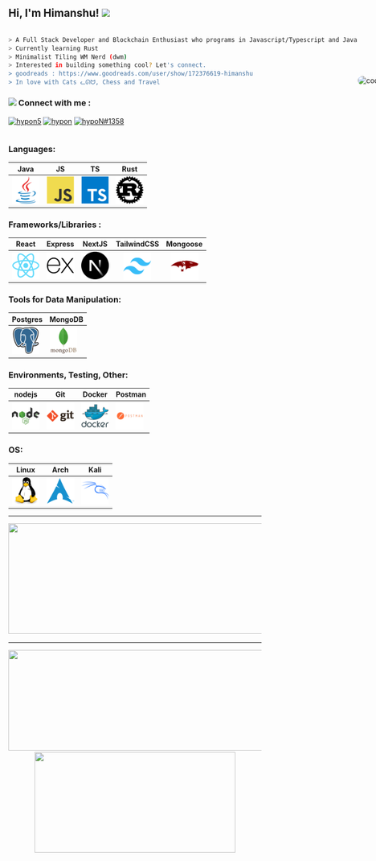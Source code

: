 <h2> Hi, I'm Himanshu! <img src="https://media.giphy.com/media/mGcNjsfWAjY5AEZNw6/giphy.gif" width="50"></h2>

<div style="display: flex; align-items: center; justify-content: space-between;">
  <div>
    
  ````bash
> A Full Stack Developer and Blockchain Enthusiast who programs in Javascript/Typescript and Java
> Currently learning Rust
> Minimalist Tiling WM Nerd (dwm)
> Interested in building something cool? Let's connect.
> goodreads : https://www.goodreads.com/user/show/172376619-himanshu
> In love with Cats ᓚᘏᗢ, Chess and Travel
````
    
### <img src="https://media.giphy.com/media/VgCDAzcKvsR6OM0uWg/giphy.gif" width="50"> Connect with me :
<p align="left">
<a href="https://twitter.com/itshypon" target="blank"><img align="center" src="https://raw.githubusercontent.com/rahuldkjain/github-profile-readme-generator/master/src/images/icons/Social/twitter.svg" alt="hypon5" height="30" width="40" /></a>
<a href="https://linkedin.com/in/hypon" target="blank"><img align="center" src="https://raw.githubusercontent.com/rahuldkjain/github-profile-readme-generator/master/src/images/icons/Social/linked-in-alt.svg" alt="hypon" height="30" width="40" /></a>
<a href="https://discord.gg/hypoN#1358" target="blank"><img align="center" src="https://raw.githubusercontent.com/rahuldkjain/github-profile-readme-generator/master/src/images/icons/Social/discord.svg" alt="hypoN#1358" height="30" width="40" /></a>
</p>
  </div>
  <div>
    <img align="right" alt="coding" width="400" src="https://user-images.githubusercontent.com/29340294/150726291-afd08470-3b21-4df6-8173-293ece555d4f.gif" style="border: 2px solid white; border-radius: 10px;" />
  </div>
</div>

### Languages:
<div>

| Java | JS | TS | Rust |
|----------|----------|----------|-----|
|  <img src="https://github.com/devicons/devicon/blob/master/icons/java/java-original.svg" title="Java"  alt="Java" width="55" height="55"/> |  <img src="https://github.com/devicons/devicon/blob/master/icons/javascript/javascript-original.svg" title="JavaScript" alt="JavaScript" width="55" height="55"/> |  <img src="https://github.com/devicons/devicon/blob/master/icons/typescript/typescript-original.svg" title="Typescript" alt="Typescript" width="55" height="55"/>|  <img src="https://github.com/devicons/devicon/blob/master/icons/rust/rust-original.svg" title="Rust" alt="Rust" width="55" height="55"/>|


  

### Frameworks/Libraries :

| React | Express | NextJS | TailwindCSS | Mongoose |
|----------|----------|----------|----------|----------|
|  <img src="https://github.com/devicons/devicon/blob/master/icons/react/react-original.svg" title="React"  alt="React" width="55" height="55"/>|  <img src="https://github.com/devicons/devicon/blob/master/icons/express/express-original.svg" title="Express"  alt="Express" width="55" height="55"/>|  <img src="https://github.com/devicons/devicon/blob/master/icons/nextjs/nextjs-original.svg" title="NextJS" alt="NextJS" width="55" height="55"/>|  <img src="https://github.com/devicons/devicon/blob/master/icons/tailwindcss/tailwindcss-original.svg" title="TailwindCSS" alt="TailwindCSS" width="55" height="55" style="display: block; margin: auto;"/>|  <img src="https://github.com/devicons/devicon/blob/master/icons/mongoose/mongoose-original.svg" title="Mongoose" alt="Mongoose" width="55" height="55" style="display: block; margin: auto;"/>|



### Tools for Data Manipulation:

| Postgres | MongoDB |
|----------|----------|
|<img src="https://github.com/devicons/devicon/blob/master/icons/postgresql/postgresql-original.svg" title="pg" alt="pg" width="55" height="55"/>|<img src="https://github.com/devicons/devicon/blob/master/icons/mongodb/mongodb-original-wordmark.svg" title="MongoDB" alt="MongoDB" width="55" height="55"/>|



### Environments, Testing, Other:

| nodejs | Git | Docker | Postman |
|----------|----------|----------|----------|
|<img src="https://github.com/devicons/devicon/blob/master/icons/nodejs/nodejs-original-wordmark.svg" title="nodejs" alt="NodeJS" width="55" height="55"/>|<img src="https://github.com/devicons/devicon/blob/master/icons/git/git-original-wordmark.svg" title="Git" alt="Git" width="55" height="55"/>|<img src="https://github.com/devicons/devicon/blob/master/icons/docker/docker-original-wordmark.svg" title="Docker" alt="Docker" width="55" height="55"/>| <img src="https://github.com/devicons/devicon/blob/master/icons/postman/postman-original-wordmark.svg" title="Postman" alt="Postman" width="55" height="55"/>|


### OS: 

| Linux | Arch | Kali |
|----------|----------|----------|
| <img src="https://github.com/devicons/devicon/blob/master/icons/linux/linux-original.svg" title="Linux" alt="Linux" width="55" height="55"/> | <img src="https://github.com/devicons/devicon/blob/master/icons/archlinux/archlinux-original.svg" title="Arch" alt="Arch" width="55" height="55"/> | <img src="https://github.com/canaleal/devicon/blob/new-icon-kali-linux/icons/kalilinux/kalilinux-original-wordmark.svg" title="Linux" alt="Linux" width="55" height="55"/> |

</div>

---

  
<p align="center">
  <img width="800" height="220" src="https://streak-stats.demolab.com?user=sammorozov&theme=highcontrast&hide_border=true&border_radius=5&card_width=800">
</p>


---




<p align="center">
  <img width="600" height="200" src="https://github-readme-stats.vercel.app/api?username=itshypon&show_icons=true&theme=vision-friendly-dark">
  <img width="400" height="200" src="https://github-readme-stats.vercel.app/api/top-langs/?username=itshypon&size_weight=0.15&count_weight=0.5&layout=compact&theme=vision-friendly-dark">
</p>
 


<div id="header" align="center">
  <img src="https://komarev.com/ghpvc/?username=itshypon&style=for-the-badge&color=orange" alt=""/>
</div>

